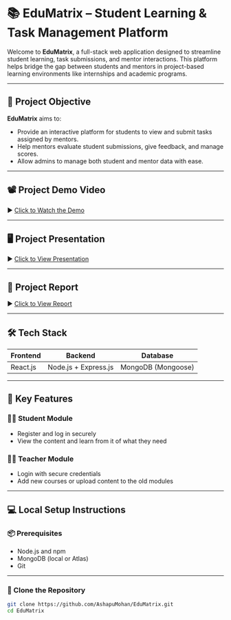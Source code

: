# 📚 EduMatrix – Student Learning & Task Management Platform

Welcome to **EduMatrix**, a full-stack web application designed to streamline student learning, task submissions, and mentor interactions. This platform helps bridge the gap between students and mentors in project-based learning environments like internships and academic programs.

---

## 🚀 Project Objective

**EduMatrix** aims to:
- Provide an interactive platform for students to view and submit tasks assigned by mentors.
- Help mentors evaluate student submissions, give feedback, and manage scores.
- Allow admins to manage both student and mentor data with ease.

---

## 📽️ Project Demo Video

▶️ [Click to Watch the Demo](https://drive.google.com/file/d/1wCwSX-9AVQKXRTD0O6EaMfhaSF48coR-/view?usp=drive_link)

---

## 🖥️ Project Presentation

▶️ [Click to View Presentation](https://docs.google.com/presentation/d/1cSYKzJb_yFASkMsoloyC-Qr48k2eZFkh/edit?usp=drive_link&ouid=108389067766850490125&rtpof=true&sd=true)

---

## 📝 Project Report

▶️ [Click to View Report](https://docs.google.com/document/d/15AwbYFmBqtIEYQQiaqcnefG4gCRXcUeb/edit?usp=drive_link&ouid=108389067766850490125&rtpof=true&sd=true)

---

## 🛠️ Tech Stack

| Frontend   | Backend             | Database          |
|------------|---------------------|-------------------|
| React.js   | Node.js + Express.js| MongoDB (Mongoose)|

---

## 📌 Key Features

### 👨‍🎓 Student Module
- Register and log in securely
- View the content and learn from it of what they need

### 🧑‍🏫 Teacher Module
- Login with secure credentials
- Add new courses or upload content to the old modules 

---

## 💻 Local Setup Instructions

### 📦 Prerequisites

- Node.js and npm
- MongoDB (local or Atlas)
- Git

---

### 🧩 Clone the Repository

```bash
git clone https://github.com/AshapuMohan/EduMatrix.git
cd EduMatrix
